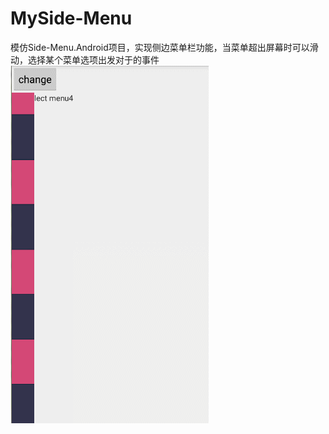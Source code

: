 # MySide-Menu
模仿Side-Menu.Android项目，实现侧边菜单栏功能，当菜单超出屏幕时可以滑动，选择某个菜单选项出发对于的事件
![image](https://github.com/KaiGuangGoat/MySide-Menu/blob/master/sideMenu.gif)
